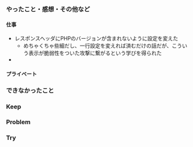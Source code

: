 ### やったこと・感想・その他など

#### 仕事

- レスポンスヘッダにPHPのバージョンが含まれないように設定を変えた
  - めちゃくちゃ些細だし、一行設定を変えれば済むだけの話だが、こういう表示が脆弱性をついた攻撃に繋がるという学びを得られた
- 

#### プライベート


### できなかったこと



### Keep


### Problem


### Try

